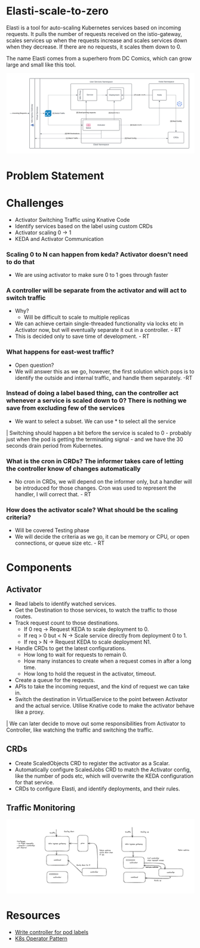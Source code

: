 # Elasti-scale-to-zero

Elasti is a tool for auto-scaling Kubernetes services based on incoming requests. It pulls the number of requests received on the istio-gateway, scales services up when the requests increase and scales services down when they decrease. If there are no requests, it scales them down to 0. 

The name Elasti comes from a superhero from DC Comics, which can grow large and small like this tool. 

![Arch](./assets/arch.png)

# Problem Statement

# Challenges 

- Activator Switching Traffic using Knative Code
- Identify services based on the label using custom CRDs
- Activator scaling 0 -> 1
- KEDA and Activator Communication

### Scaling 0 to N can happen from keda? Activator doesn’t need to do that
- We are using activator to make sure 0 to 1 goes through faster

### A controller will be separate from the activator and will act to switch traffic
- Why?
  - Will be difficult to scale to multiple replicas
- We can achieve certain single-threaded functionality via locks etc in Activator now, but will eventually separate it out in a controller. - RT
- This is decided only to save time of development.  - RT

### What happens for east-west traffic?
- Open question?
- We will answer this as we go, however, the first solution which pops is to identify the outside and internal traffic, and handle them separately. -RT 

### Instead of doing a label based thing, can the controller act whenever a service is scaled down to 0? There is nothing we save from excluding few of the services
- We want to select a subset. We can use * to select all the service

| Switching should happen a bit before the service is scaled to 0 - probably just when the pod is getting the terminating signal - and we have the 30 seconds drain period from Kubernetes. 

### What is the cron in CRDs? The informer takes care of letting the controller know of changes automatically
- No cron in CRDs, we will depend on the informer only, but a handler will be introduced for those changes. Cron was used to represent the handler, I will correct that. - RT 

### How does the activator scale? What should be the scaling criteria?
- Will be covered Testing phase
- We will decide the criteria as we go, it can be memory or CPU, or open connections, or queue size etc. - RT



# Components

## Activator
 
- Read labels to identify watched services.
- Get the Destination to those services, to watch the traffic to those routes. 
- Track request count to those destinations.
  - If 0 req -> Request KEDA to scale deployment to 0.
  - If req > 0 but < N -> Scale service directly from deployment 0 to 1.
  - If req > N -> Request KEDA to scale deployment N1.
- Handle CRDs to get the latest configurations.
  - How long to wait for requests to remain 0.
  - How many instances to create when a request comes in after a long time.
  - How long to hold the request in the activator, timeout. 
- Create a queue for the requests. 
- APIs to take the incoming request, and the kind of request we can take in. 
- Switch the destination in VirtualService to the point between Activator and the actual service. Utilise Knative code to make the activator behave like a proxy. 


| We can later decide to move out some responsibilities from Activator to Controller, like watching the traffic and switching the traffic.  

## CRDs

- Create ScaledObjects CRD to register the activator as a Scalar.
- Automatically configure ScaledJobs CRD to match the Activator config, like the number of pods etc, which will overwrite the KEDA configuration for that service. 
- CRDs to configure Elasti, and identify deployments, and their rules. 

## Traffic Monitoring

![traffic monitoring](./assets/traffic-monitoring.png)


# Resources

- [Write controller for pod labels](https://kubernetes.io/blog/2021/06/21/writing-a-controller-for-pod-labels/)
- [K8s Operator Pattern](https://iximiuz.com/en/posts/kubernetes-operator-pattern/)

